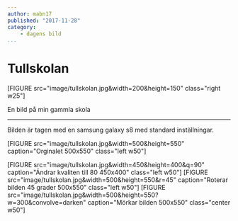 ```yaml
---
author: mabn17
published: "2017-11-28"
category:
    - dagens bild
...
```

Tullskolan
==================================
[FIGURE src="image/tullskolan.jpg&width=200&height=150" class="right w25"]


En bild på min gammla skola


<!--more-->




-----------------------------------

Bilden är tagen med en samsung galaxy s8 med standard inställningar.

[FIGURE src="image/tullskolan.jpg&width=500&height=550" caption="Orginalet 500x550" class="left w50"]


[FIGURE src="image/tullskolan.jpg&width=450&height=400&q=90" caption="Ändrar kvaliten till 80 450x400" class="left w50"]
[FIGURE src="image/tullskolan.jpg&width=500&height=550&r=45" caption="Roterar bilden 45 grader 500x550" class="left w50"]
[FIGURE src="image/tullskolan.jpg&width=500&height=550?w=300&convolve=darken" caption="Mörkar bilden 500x550" class="center w50"]
